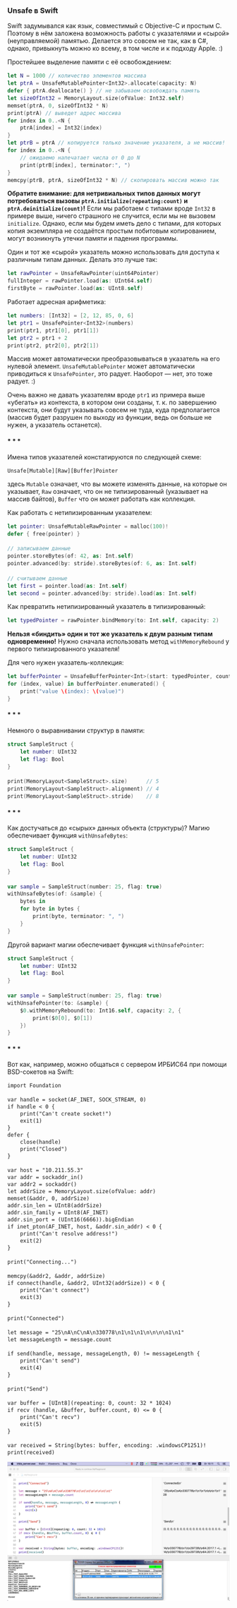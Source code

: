 ### Unsafe в Swift

Swift задумывался как язык, совместимый с Objective-C и простым C. Поэтому в нём заложена возможность работы с указателями и «сырой» (неуправляемой) памятью. Делается это совсем не так, как в C#, однако, привыкнуть можно ко всему, в том числе и к подходу Apple. :)

Простейшее выделение памяти с её освобождением:

```swift
let N = 1000 // количество элементов массива
let ptrA = UnsafeMutablePointer<Int32>.allocate(capacity: N)
defer { ptrA.deallocate() } // не забываем освобождать память
let sizeOfInt32 = MemoryLayout.size(ofValue: Int32.self)
memset(ptrA, 0, sizeOfInt32 * N)
print(ptrA) // выведет адрес массива
for index in 0..<N {
    ptrA[index] = Int32(index)
}
let ptrB = ptrA // копируется только значение указателя, а не массив!
for index in 0..<N {
    // ожидаемо напечатает числа от 0 до N
    print(ptrB[index], terminator:", ")
}
memcpy(ptrB, ptrA, sizeOfInt32 * N) // скопировать массив можно так
```

**Обратите внимание: для нетривиальных типов данных могут потребоваться вызовы `ptrA.initialize(repeating:count)` и `ptrA.deinitialize(count)`!** Если мы работаем с типами вроде `Int32` в примере выше, ничего страшного не случится, если мы не вызовем `initialize`. Однако, если мы будем иметь дело с типами, для которых копия экземпляра не создаётся простым побитовым копированием, могут возникнуть утечки памяти и падения программы.

Один и тот же «сырой» указатель можно использовать для доступа к различным типам данных. Делать это лучше так:

```swift
let rawPointer = UnsafeRawPointer(uint64Pointer)
fullInteger = rawPointer.load(as: UInt64.self)
firstByte = rawPointer.load(as: UInt8.self)
```

Работает адресная арифметика:

```swift
let numbers: [Int32] = [2, 12, 85, 0, 6]
let ptr1 = UnsafePointer<Int32>(numbers)
print(ptr1, ptr1[0], ptr1[1])
let ptr2 = ptr1 + 2
print(ptr2, ptr2[0], ptr2[1])
```

Массив может автоматически преобразовываться в указатель на его нулевой элемент. `UnsafeMutablePointer` может автоматически приводиться к `UnsafePointer`, это радует. Наоборот — нет, это тоже радует. :)

Очень важно не давать указателям вроде `ptr1` из примера выше «убегать» из контекста, в котором они созданы, т. к. по завершению контекста, они будут указывать совсем не туда, куда предполагается (массив будет разрушен по выходу из функции, ведь он больше не нужен, а указатель останется).

#### * * *

Имена типов указателей констатируются по следующей схеме:

```
Unsafe[Mutable][Raw][Buffer]Pointer
```

здесь `Mutable` означает, что вы можете изменять данные, на которые он указывает, `Raw` означает, что он не типизированный (указывает на массив байтов), `Buffer` что он может работать как коллекция.

Как работать с нетипизированным указателем:

```swift
let pointer: UnsafeMutableRawPointer = malloc(100)!
defer { free(pointer) }
 
// записываем данные
pointer.storeBytes(of: 42, as: Int.self)
pointer.advanced(by: stride).storeBytes(of: 6, as: Int.self)
 
// считываем данные
let first = pointer.load(as: Int.self)
let second = pointer.advanced(by: stride).load(as: Int.self)
```

Как превратить нетипизированный указатель в типизированный:
```swift
let typedPointer = rawPointer.bindMemory(to: Int.self, capacity: 2)
```
**Нельзя «биндить» один и тот же указатель к двум разным типам одновременно!** Нужно сначала использовать метод `withMemoryRebound` у первого типизированного указателя!


Для чего нужен указатель-коллекция:

```swift
let bufferPointer = UnsafeBufferPointer<Int>(start: typedPointer, count: 2)
for (index, value) in bufferPointer.enumerated() {
    print("value \(index): \(value)")
}
```

#### * * *

Немного о выравнивании структур в памяти:

```swift
struct SampleStruct {
    let number: UInt32
    let flag: Bool
}
 
print(MemoryLayout<SampleStruct>.size)      // 5
print(MemoryLayout<SampleStruct>.alignment) // 4
print(MemoryLayout<SampleStruct>.stride)    // 8
```

#### * * *

Как достучаться до «сырых» данных объекта (структуры)? Магию обеспечивает функция `withUnsafeBytes`:

```swift
struct SampleStruct {
    let number: UInt32
    let flag: Bool
}
 
var sample = SampleStruct(number: 25, flag: true)
withUnsafeBytes(of: &sample) {
    bytes in
    for byte in bytes {
        print(byte, terminator: ", ")
    }
}
```

Другой вариант магии обеспечивает функция `withUnsafePointer`:

```swift
struct SampleStruct {
    let number: UInt32
    let flag: Bool
}
 
var sample = SampleStruct(number: 25, flag: true)
withUnsafePointer(to: &sample) {
    $0.withMemoryRebound(to: Int16.self, capacity: 2, {
        print($0[0], $0[1])
    })
}
```

#### * * *

Вот как, например, можно общаться с сервером ИРБИС64 при помощи BSD-сокетов на Swift:

```
import Foundation
 
var handle = socket(AF_INET, SOCK_STREAM, 0)
if handle < 0 {
    print("Can't create socket!")
    exit(1)
}
defer {
    close(handle)
    print("Closed")
}
 
var host = "10.211.55.3"
var addr = sockaddr_in()
var addr2 = sockaddr()
let addrSize = MemoryLayout.size(ofValue: addr)
memset(&addr, 0, addrSize)
addr.sin_len = UInt8(addrSize)
addr.sin_family = UInt8(AF_INET)
addr.sin_port = (UInt16(6666)).bigEndian
if inet_pton(AF_INET, host, &addr.sin_addr) < 0 {
    print("Can't resolve address!")
    exit(2)
}
 
print("Connecting...")
 
memcpy(&addr2, &addr, addrSize)
if connect(handle, &addr2, UInt32(addrSize)) < 0 {
    print("Can't connect")
    exit(3)
}
 
print("Connected")
 
let message = "25\nA\nC\nA\n330778\n1\n1\n1\n\n\n\n1\n1"
let messageLength = message.count
 
if send(handle, message, messageLength, 0) != messageLength {
    print("Can't send")
    exit(4)
}
 
print("Send")
 
var buffer = [UInt8](repeating: 0, count: 32 * 1024)
if recv (handle, &buffer, buffer.count, 0) <= 0 {
    print("Can't recv")
    exit(5)
}
 
var received = String(bytes: buffer, encoding: .windowsCP1251)!
print(received)
```

![BSD sockets in Swift](img/sockets-in-swift.png)